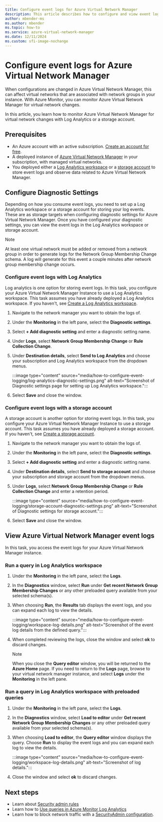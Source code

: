 ```yaml
---
title: Configure event logs for Azure Virtual Network Manager
description: This article describes how to configure and view event logs for Azure Virtual Network Manager. This includes how to access event logs in a Log Analytics workspace and a storage account.
author: mbender-ms
ms.author: mbender
ms.topic: how-to
ms.service: azure-virtual-network-manager
ms.date: 12/11/2024
ms.custom: sfi-image-nochange
---
```


# Configure event logs for Azure Virtual Network Manager

When configurations are changed in Azure Virtual Network Manager, this can affect virtual networks that are associated with network groups in your instance. With Azure Monitor, you can monitor Azure Virtual Network Manager for virtual network changes. 

In this article, you learn how to monitor Azure Virtual Network Manager for virtual network changes with Log Analytics or a storage account.

## Prerequisites
- An Azure account with an active subscription. [Create an account for free](https://azure.microsoft.com/pricing/purchase-options/azure-account?cid=msft_learn).
- A deployed instance of [Azure Virtual Network Manager](./create-virtual-network-manager-portal.md) in your subscription, with managed virtual networks.
-  You deployed either a [Log Analytics workspace](/azure/azure-monitor/essentials/tutorial-resource-logs#create-a-log-analytics-workspace) or a [storage account](../storage/common/storage-account-create.md) to store event logs and observe data related to Azure Virtual Network Manager.

## Configure Diagnostic Settings

Depending on how you consume event logs, you need to set up a Log Analytics workspace or a storage account for storing your log events. These are as storage targets when configuring diagnostic settings for Azure Virtual Network Manager. Once you have configured your diagnostic settings, you can view the event logs in the Log Analytics workspace or storage account.

> [!NOTE]
> At least one virtual network must be added or removed from a network group in order to generate logs for the Network Group Membership Change schema. A log will generate for this event a couple minutes after network group membership change occurs. 
### Configure event logs with Log Analytics

Log analytics is one option for storing event logs. In this task, you configure your Azure Virtual Network Manager Instance to use a Log Analytics workspace. This task assumes you have already deployed a Log Analytics workspace. If you haven't, see [Create a Log Analytics workspace](/azure/azure-monitor/essentials/tutorial-resource-logs#create-a-log-analytics-workspace).

1. Navigate to the network manager you want to obtain the logs of.
1. Under the **Monitoring** in the left pane, select the **Diagnostic settings**.
1. Select **+ Add diagnostic setting** and enter a diagnostic setting name.
1. Under **Logs**, select **Network Group Membership Change** or **Rule Collection Change**.
1. Under **Destination details**, select **Send to Log Analytics** and choose your subscription and Log Analytics workspace from the dropdown menus.
    
    :::image type="content" source="media/how-to-configure-event-logging/log-analytics-diagnostic-settings.png" alt-text="Screenshot of Diagnostic settings page for setting up Log Analytics workspace.":::

1. Select **Save** and close the window.

### Configure event logs with a storage account

A storage account is another option for storing event logs. In this task, you configure your Azure Virtual Network Manager Instance to use a storage account. This task assumes you have already deployed a storage account. If you haven't, see [Create a storage account](../storage/common/storage-account-create.md).

1. Navigate to the network manager you want to obtain the logs of.
1. Under the **Monitoring** in the left pane, select the **Diagnostic settings**.
1. Select **+ Add diagnostic setting** and enter a diagnostic setting name.
1. Under **Destination details**, select **Send to storage account** and choose your subscription and storage account from the dropdown menus.
1. Under **Logs**, select **Network Group Membership Change** or **Rule Collection Change** and enter a retention period.

    :::image type="content" source="media/how-to-configure-event-logging/storage-account-diagnostic-settings.png" alt-text="Screenshot of Diagnostic settings for storage account.":::

1. Select **Save** and close the window.

## View Azure Virtual Network Manager event logs

In this task, you access the event logs for your Azure Virtual Network Manager instance.

### Run a query in Log Analytics workspace

1. Under the **Monitoring** in the left pane, select the **Logs**.
1. In the **Diagnostics** window, select **Run** under **Get recent Network Group Membership Changes** or any other preloaded query available from your selected schema(s).
1. When choosing **Run**, the **Results** tab displays the event logs, and you can expand each log to view the details.

    :::image type="content" source="media/how-to-configure-event-logging/workspace-log-details.png" alt-text="Screenshot of the event log details from the defined query.":::

1. When completed reviewing the logs, close the window and select **ok** to discard changes.
 
    > [!NOTE]
    > When you close the **Query editor** window, you will be returned to the **Azure Home** page. If you need to return to the **Logs** page, browse to your virtual network manager instance, and select **Logs** under the **Monitoring** in the left pane.

### Run a query in Log Analytics workspace with preloaded queries

1. Under the **Monitoring** in the left pane, select the **Logs**.
1. In the **Diagnostics** window, select **Load to editor** under **Get recent Network Group Membership Changes** or any other preloaded query available from your selected schema(s).
1. When choosing **Load to editor**, the **Query editor** window displays the query. Choose **Run** to display the event logs and you can expand each log to view the details.

    :::image type="content" source="media/how-to-configure-event-logging/workspace-log-details.png" alt-text="Screenshot of log details.":::

1. Close the window and select **ok** to discard changes.

## Next steps

- Learn about [Security admin rules](concept-security-admins.md)
- Learn how to [Use queries in Azure Monitor Log Analytics](/azure/azure-monitor/logs/queries)
- Learn how to block network traffic with a [SecurityAdmin configuration](how-to-block-network-traffic-portal.md).
